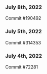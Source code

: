 ### July 8th, 2022

Commit #190492

### July 5th, 2022

Commit #314353


### July 4th, 2022

Commit #72281
